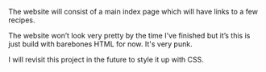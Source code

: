 The website will consist of a main index page which will have links to a few recipes. 

The website won’t look very pretty by the time I've finished but it’s this is just build with barebones HTML for now. It's very punk.

 I will revisit this project in the future to style it up with CSS.

